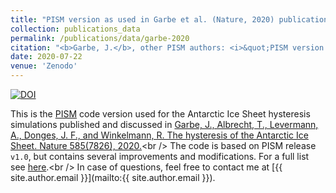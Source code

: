 ```yaml
---
title: "PISM version as used in Garbe et al. (Nature, 2020) publication (Version v1.0-hysteresis-antarctica)"
collection: publications_data
permalink: /publications/data/garbe-2020
citation: "<b>Garbe, J.</b>, other PISM authors: <i>&quot;PISM version as used in Garbe et al. (Nature, 2020) publication (Version v1.0-hysteresis-antarctica)&quot;</i>, Zenodo, DOI: <a href='https://doi.org/10.5281/zenodo.3956431'>10.5281/zenodo.3956431</a>, 2020."
date: 2020-07-22
venue: 'Zenodo'
---
```


[![DOI](https://zenodo.org/badge/DOI/10.5281/zenodo.3956431.svg)](https://doi.org/10.5281/zenodo.3956431)

This is the [PISM](http://pism-docs.org/wiki/doku.php "http://pism-docs.org/wiki/doku.php") code version used for the Antarctic Ice Sheet hysteresis simulations published and discussed in [Garbe, J., Albrecht, T., Levermann, A., Donges, J. F., and Winkelmann, R. The hysteresis of the Antarctic Ice Sheet. Nature 585(7826), 2020.](https://doi.org/10.1038/s41586-020-2727-5 "https://doi.org/10.1038/s41586-020-2727-5")<br />
The code is based on PISM release `v1.0`, but contains several improvements and modifications. For a full list see [here](https://github.com/talbrecht/pism_pik/compare/stable1.0...juliusgarbe:v1.0-hysteresis-antarctica "https://github.com/talbrecht/pism_pik/compare/stable1.0...juliusgarbe:v1.0-hysteresis-antarctica").<br />
In case of questions, feel free to contact me at [{{ site.author.email }}](mailto:{{ site.author.email }}).
